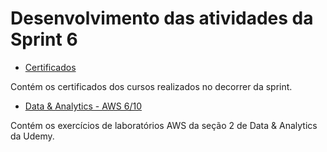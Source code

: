 # Desenvolvimento das atividades da Sprint 6

 - [Certificados](https://github.com/telmacarvalho/programa_de_bolsas_compass/tree/main/Sprint%206/Certificados)

Contém os certificados dos cursos realizados no decorrer da sprint.

- [Data & Analytics - AWS 6/10](https://github.com/telmacarvalho/programa_de_bolsas_compass/tree/main/Sprint%206/Data_%26_Analytics/Lab_AWS_Athena)

Contém os exercícios de laboratórios AWS da seção 2 de Data & Analytics da Udemy.